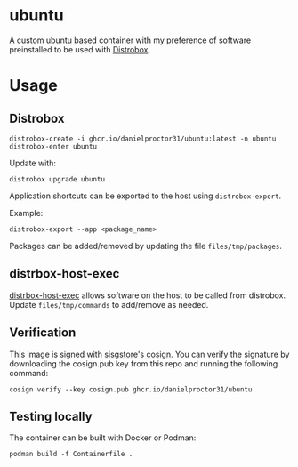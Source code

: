 # ubuntu

A custom ubuntu based container with my preference of software preinstalled to be used with [Distrobox](https://github.com/89luca89/distrobox).

# Usage

## Distrobox
```
distrobox-create -i ghcr.io/danielproctor31/ubuntu:latest -n ubuntu
distrobox-enter ubuntu
```

Update with:
```
distrobox upgrade ubuntu
```

Application shortcuts can be exported to the host using `distrobox-export`.

Example:
```
distrobox-export --app <package_name>
```

Packages can be added/removed by updating the file `files/tmp/packages`.


## distrbox-host-exec

[distrbox-host-exec](https://github.com/89luca89/distrobox/blob/main/docs/usage/distrobox-host-exec.md) allows software on the host to be called from distrobox. Update `files/tmp/commands` to add/remove as needed.

## Verification
This image is signed with [sisgstore's cosign](https://docs.sigstore.dev/cosign/overview/). You can verify the signature by downloading the cosign.pub key from this repo and running the following command:

```
cosign verify --key cosign.pub ghcr.io/danielproctor31/ubuntu
```

## Testing locally

The container can be built with Docker or Podman:
```
podman build -f Containerfile .
```
